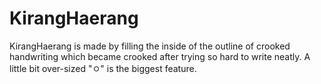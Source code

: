 # KirangHaerang
KirangHaerang is made by filling the inside of the outline of crooked handwriting which became crooked after trying so hard to write neatly. A little bit over-sized "ㅇ" is the biggest feature.
